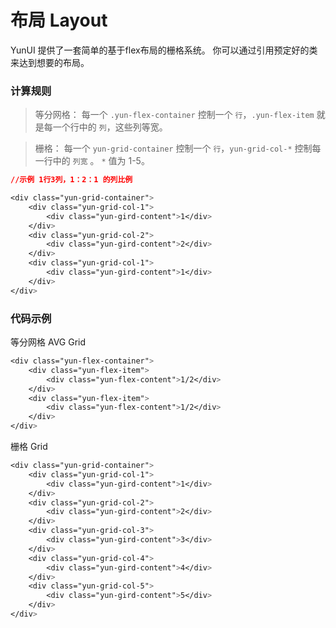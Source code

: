 # 布局 Layout

YunUI 提供了一套简单的基于flex布局的栅格系统。 你可以通过引用预定好的类来达到想要的布局。

### 计算规则

> 等分网格： 每一个 `.yun-flex-container` 控制一个 `行`，`.yun-flex-item` 就是每一个行中的 `列`，这些列等宽。

> 栅格： 每一个 `yun-grid-container` 控制一个 `行`，`yun-grid-col-*` 控制每一行中的 `列宽` 。 `*` 值为 1-5。

``` css
//示例 1行3列，1：2：1 的列比例

<div class="yun-grid-container">
    <div class="yun-grid-col-1">
        <div class="yun-gird-content">1</div>
    </div>
    <div class="yun-grid-col-2">
        <div class="yun-gird-content">2</div>
    </div>
    <div class="yun-grid-col-1">
        <div class="yun-gird-content">1</div>
    </div>
</div>

```

### 代码示例

等分网格 AVG Grid
``` css
<div class="yun-flex-container">
    <div class="yun-flex-item">
        <div class="yun-flex-content">1/2</div>
    </div>
    <div class="yun-flex-item">
        <div class="yun-flex-content">1/2</div>
    </div>
</div>
```

栅格 Grid
``` css
<div class="yun-grid-container">
    <div class="yun-grid-col-1">
        <div class="yun-gird-content">1</div>
    </div>
    <div class="yun-grid-col-2">
        <div class="yun-gird-content">2</div>
    </div>
    <div class="yun-grid-col-3">
        <div class="yun-gird-content">3</div>
    </div>
    <div class="yun-grid-col-4">
        <div class="yun-gird-content">4</div>
    </div>
    <div class="yun-grid-col-5">
        <div class="yun-gird-content">5</div>
    </div>
</div>
```

